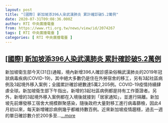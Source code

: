 ```yaml
---
layout: post
title: "[國際] 新加坡添396人染武漢肺炎 累計確診破5.2萬例"
date: 2020-07-31T09:08:36.000Z
author: RTI 中央廣播電臺
from: https://www.rti.org.tw/news/view/id/2074267
tags: [ RTI 中央廣播電臺 ]
categories: [ RTI 中央廣播電臺 ]
---
```

<!--1596186516000-->
[[國際] 新加坡添396人染武漢肺炎 累計確診破5.2萬例](https://www.rti.org.tw/news/view/id/2074267)
------

<div>
新加坡衛生部今天(31日)通報，境內新增396人確診感染俗稱武漢肺炎的2019年冠狀病毒疾病(COVID-19)，其中絕大多數仍是住在外勞宿舍的移工，另有3起社區病例及3起境外移入案例；全國累計確診總數達5萬2,205例。COVID-19疫情持續肆虐全球。新加坡衛生部下午指出，新增的3起社區病例都是持有工作簽證者。另外，新增的3起境外移入案例都在入境後就接到「居家通知」，並進行隔離。新加坡先前爆發移工宿舍大規模群聚感染，隨後政府大量對移工進行病毒篩檢，因此4月初以來，每天新增確診病例幾乎都維持數百例。近來新加坡疫情趨穩，過去一週的單日確診數介於200多至...<a target="_blank" href="https://www.rti.org.tw/news/view/id/2074267">...more</a>
</div>
